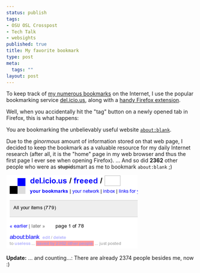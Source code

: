 ```yaml
--- 
status: publish
tags: 
- OSU OSL Crosspost
- Tech Talk
- websights
published: true
title: My favorite bookmark
type: post
meta: 
  tags: ""
layout: post
---
```

To keep track of <a href="http://del.icio.us/freeed/">my numerous bookmarks</a> on the Internet, I use the popular bookmarking service <a href="http://del.icio.us">del.icio.us</a>, along with a <a href="https://addons.mozilla.org/firefox/1532/">handy Firefox extension</a>.

Well, when you accidentally hit the "tag" button on a newly opened tab in Firefox, this is what happens:

You are bookmarking the unbelievably useful website <a href="about:blank"><code>about:blank</code></a>.

Due to the <em>ginormous</em> amount of information stored on that web page, I decided to keep the bookmark as a valuable resource for my daily Internet research (after all, it is the "home" page in my web browser and thus the first page I ever see when opening Firefox). ... And so did <strong>2362</strong> other people who were as <del>stupid</del>smart as me to bookmark <code>about:blank</code> ;)

<img id="image64" src="/media/wp/2006/05/aboutblank-bookmark.png" alt="about:blank bookmark" class="centered" />

<strong>Update:</strong> ... and counting...: There are already 2374 people besides me, now :)
